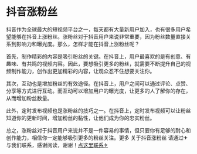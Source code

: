 # 抖音涨粉丝

抖音作为全球最大的短视频平台之一，每天都有大量新用户加入，也有很多用户希望能够在抖音上涨粉丝。涨粉丝对于抖音用户来说非常重要，因为粉丝数量直接关系到影响力和曝光度。那么，怎样才能在抖音上涨粉丝呢？

首先，制作精彩的内容是吸引粉丝的关键。在抖音上，用户最喜欢的是有创意、有趣味、有共鸣的视频内容。因此，要想吸引更多的粉丝，就需要不断提升自己的视频制作能力，创作出更加精彩的内容，让观众忍不住想要关注你。

其次，互动也是增加粉丝的有效途径。在抖音上，用户之间可以通过评论、点赞、分享等方式进行互动。而互动可以增加用户的曝光度，让更多的人了解你的存在，从而增加粉丝数量。

此外，定时发布视频也是涨粉丝的技巧之一。在抖音上，定时发布视频可以让粉丝知道你的更新时间，增加粉丝的黏性，让他们成为你的忠实粉丝。

总之，涨粉丝对于抖音用户来说并不是一件容易的事情，但只要你有足够的耐心和创作能力，相信你一定能够吸引更多的粉丝关注。更多 关于抖音涨粉丝 请通过✈与我们联系，感谢阅读，谢谢！[点这里联系✈](https://ws.k02.cc)